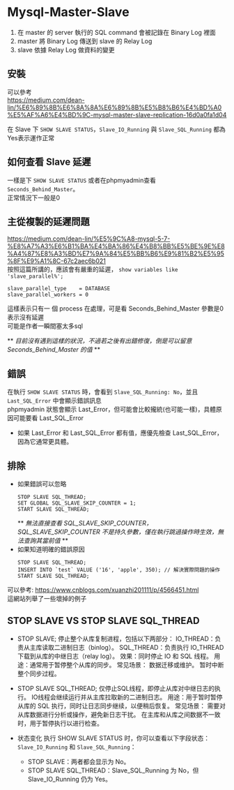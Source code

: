 # Mysql-Master-Slave
1. 在 master 的 server 執行的 SQL command 會被記錄在 Binary Log 裡面
2. master 將 Binary Log 傳送到 slave 的 Relay Log
3. slave 依據 Relay Log 做資料的變更

## 安裝
可以參考  
https://medium.com/dean-lin/%E6%89%8B%E6%8A%8A%E6%89%8B%E5%B8%B6%E4%BD%A0%E5%AF%A6%E4%BD%9C-mysql-master-slave-replication-16d0a0fa1d04

在 Slave 下 `SHOW SLAVE STATUS`，`Slave_IO_Running` 與 `Slave_SQL_Running` 都為 Yes表示運作正常

如何查看 Slave 延遲
--------
一樣是下 `SHOW SLAVE STATUS` 或者在phpmyadmin查看 `Seconds_Behind_Master`。  
正常情況下一般是0

主從複製的延遲問題
--------
https://medium.com/dean-lin/%E5%9C%A8-mysql-5-7-%E8%A7%A3%E6%B1%BA%E4%BA%86%E4%B8%BB%E5%BE%9E%E8%A4%87%E8%A3%BD%E7%9A%84%E5%BB%B6%E9%81%B2%E5%95%8F%E9%A1%8C-67c2aec6b021  
按照這篇所講的，應該會有嚴重的延遲，
`show variables like 'slave_parallel%';`
```
slave_parallel_type    = DATABASE
slave_parallel_workers = 0
```
這樣表示只有一 個 process 在處理，可是看 Seconds_Behind_Master 參數是0表示沒有延遲  
可能是作者一瞬間塞太多sql

** _目前沒有遇到這樣的狀況，不過若之後有出錯修復，倒是可以留意 Seconds_Behind_Master 的值_ **

錯誤
--------
在執行 `SHOW SLAVE STATUS` 時，會看到 `Slave_SQL_Running: No`，並且 `Last_SQL_Error` 中會顯示錯誤訊息  
phpmyadmin 狀態會顯示 Last_Error，但可能會比較攏統(也可能一樣)，具體原因可能要看 Last_SQL_Error
* 如果 Last_Error 和 Last_SQL_Error 都有值，應優先檢查 Last_SQL_Error，因為它通常更具體。

排除
--------
* 如果錯誤可以忽略
  ```
  STOP SLAVE SQL_THREAD;
  SET GLOBAL SQL_SLAVE_SKIP_COUNTER = 1;
  START SLAVE SQL_THREAD;
  ```
  ** _無法直接查看 SQL_SLAVE_SKIP_COUNTER，SQL_SLAVE_SKIP_COUNTER 不是持久參數，僅在執行跳過操作時生效，無法查詢其當前值_ **
* 如果知道明確的錯誤原因
  ```
  STOP SLAVE SQL_THREAD;
  INSERT INTO `test` VALUE ('16', 'apple', 350); // 解決實際問題的操作
  START SLAVE SQL_THREAD;
  ```
可以參考: https://www.cnblogs.com/xuanzhi201111/p/4566451.html  
這網站列舉了一些壞掉的例子

STOP SLAVE VS STOP SLAVE SQL_THREAD
--------
* STOP SLAVE;
停止整个从库复制进程，包括以下两部分：
IO_THREAD：负责从主库读取二进制日志（binlog）。
SQL_THREAD：负责执行 IO_THREAD 下载到从库的中继日志（relay log）。
效果：同时停止 IO 和 SQL 线程。
用途：通常用于暂停整个从库的同步。
常见场景：
数据迁移或维护。
暂时中断整个同步过程。


* STOP SLAVE SQL_THREAD;
仅停止SQL线程，即停止从库对中继日志的执行。
IO线程会继续运行并从主库拉取新的二进制日志。
用途：用于暂时暂停从库的 SQL 执行，同时让日志同步继续，以便稍后恢复。
常见场景：
需要对从库数据进行分析或操作，避免新日志干扰。
在主库和从库之间数据不一致时，用于暂停执行以进行检查。

* 状态变化
  执行 SHOW SLAVE STATUS 时，你可以查看以下字段状态：
  `Slave_IO_Running` 和 `Slave_SQL_Running`：
   - STOP SLAVE：两者都会显示为 No。
   - STOP SLAVE SQL_THREAD：Slave_SQL_Running 为 No，但 Slave_IO_Running 仍为 Yes。
